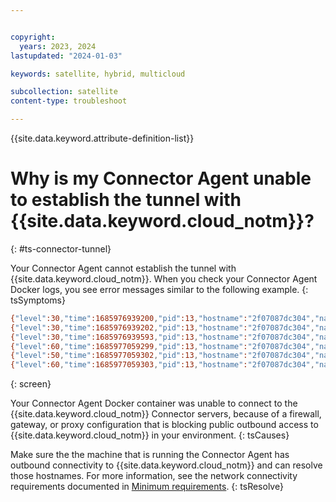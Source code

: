 ```yaml
---


copyright:
  years: 2023, 2024
lastupdated: "2024-01-03"

keywords: satellite, hybrid, multicloud

subcollection: satellite
content-type: troubleshoot

---
```


{{site.data.keyword.attribute-definition-list}}

# Why is my Connector Agent unable to establish the tunnel with {{site.data.keyword.cloud_notm}}?
{: #ts-connector-tunnel}


Your Connector Agent cannot establish the tunnel with {{site.data.keyword.cloud_notm}}. When you check your Connector Agent Docker logs, you see error messages similar to the following example.
{: tsSymptoms}

```sh
{"level":30,"time":1685976939200,"pid":13,"hostname":"2f07087dc304","name":"connector-agent","msgid":"LA2","msg":"Satellite Connector Agent starting up for U2F0ZWxsaXRlQ29ubmVjdG9yOiJjaHV1NTJpMjFuNzlxZm5sNmFwZyI in region us-south, release info: 20230428-7ec78c1a8051847b20af1d0202362da4af1abe68_A."}
{"level":30,"time":1685976939202,"pid":13,"hostname":"2f07087dc304","name":"tOps","msg":"retrive from https://c-01-ws.us-south.link.satellite.test.cloud.ibm.com/iam"}
{"level":30,"time":1685976939593,"pid":13,"hostname":"2f07087dc304","name":"tunneldns","msgid":"D04","msg":"doTunnelDNSLookup DNS resolve c-01-ws.us-south.link.satellite.test.cloud.ibm.com to 169.46.14.242"}
{"level":60,"time":1685977059299,"pid":13,"hostname":"2f07087dc304","name":"tOps","msgid":"O03-703","msg":"getToken error","err":{"type":"TimeoutError","message":"Timeout awaiting 'request' for 120000ms","stack":"RequestError: Timeout awaiting 'request' for 120000ms\n    at ClientRequest.<anonymous> (/connector_agent/node_modules/got/dist/source/core/index.js:970:65)\n    at Object.onceWrapper (node:events:628:26)\n    at ClientRequest.emit (node:events:525:35)\n    at origin.emit (/connector_agent/node_modules/@szmarczak/http-timer/dist/source/index.js:43:20)\n    at TLSSocket.socketErrorListener (node:_http_client:502:9)\n    at TLSSocket.emit (node:events:513:28)\n    at emitErrorNT (node:internal/streams/destroy:151:8)\n    at emitErrorCloseNT (node:internal/streams/destroy:116:3)\n    at process.processTicksAndRejections (node:internal/process/task_queues:82:21)\n    at Timeout.timeoutHandler [as _onTimeout] (/connector_agent/node_modules/got/dist/source/core/utils/timed-out.js:36:25)\n    at listOnTimeout (node:internal/timers:571:11)\n    at process.processTimers (node:internal/timers:512:7)","name":"TimeoutError","code":"ETIMEDOUT","timings":{"start":1685976939285,"socket":1685976939291,"lookup":1685976939595,"error":1685977059291,"phases":{"wait":6,"dns":304,"total":120006}},"event":"request"},"msg":"Timeout awaiting 'request' for 120000ms"}
{"level":50,"time":1685977059302,"pid":13,"hostname":"2f07087dc304","name":"utilities","msg":"makeLinkAPICall GET /v1/connectors/U2F0ZWxsaXRlQ29ubmVjdG9yOiJjaHV1NTJpMjFuNzlxZm5sNmFwZyI failed to get token to run"}
{"level":60,"time":1685977059303,"pid":13,"hostname":"2f07087dc304","name":"agent_tunnel","msgid":"LAT06","msg":"Failed to get configuration from API, will exit in 200s"}
```
{: screen}  

Your Connector Agent Docker container was unable to connect to the {{site.data.keyword.cloud_notm}} Connector servers, because of a firewall, gateway, or proxy configuration that is blocking public outbound access to {{site.data.keyword.cloud_notm}} in your environment.
{: tsCauses}

Make sure the the machine that is running the Connector Agent has outbound connectivity to {{site.data.keyword.cloud_notm}} and can resolve those hostnames. For more information, see the network connectivity requirements documented in [Minimum requirements](/docs/satellite?topic=satellite-understand-connectors#min-requirements).
{: tsResolve}




